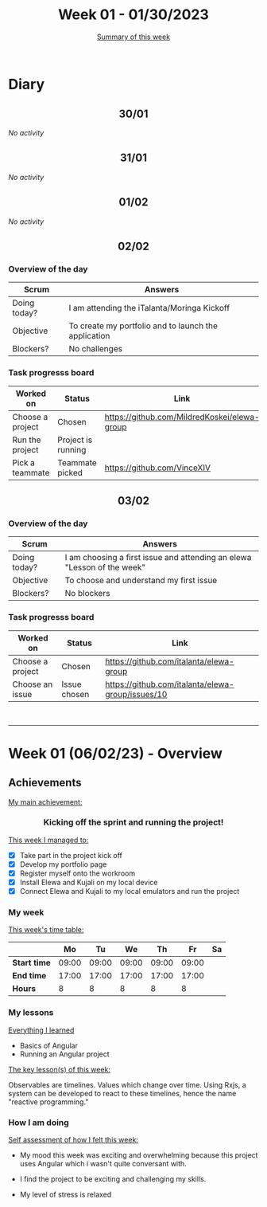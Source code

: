 
<!-- 
  Welcome to your weekly agenda.
  In this agenda, you will note down day to day progress.
-->

<h1 align="center">Week 01 - 01/30/2023</h1>

<p align="center"><a href="#summary">Summary of this week</a></p>

<br/>
<!-- 
  -- SECTION: OVERVIEW
  -- For each day, fill out your diary
  -->

<h1>Diary</h1>

<h2 align="center">30/01</h2>

*No activity*

<h2 align="center">31/01</h2>

*No activity*

<h2 align="center">01/02</h2>

*No activity*

<h2 align="center">02/02</h2>

### Overview of the day

<!-- Fill out the daily scrum table 
  -- Doing today? - What are you working on today?
  -- Objective?   - What do you hope to achieve today?
  -- Blockers?    - Any blockers? Anywhere you need help?
-->

| Scrum	 | Answers 	| 
|----------	|-------	|
| Doing today? | I am attending the iTalanta/Moringa Kickoff |
| Objective | To create my portfolio and to launch the application |
| Blockers? | No challenges |


### Task progresss board

<!-- List all the tasks and bounties in progress this week -->

| Worked on 	| Status 	| Link 	|
|----------	|-------	|--------	|
| Choose a project | Chosen | https://github.com/MildredKoskei/elewa-group |
| Run the project | Project is running| |
| Pick a teammate | Teammate picked | https://github.com/VinceXIV |


<h2 align="center">03/02</h2>


### Overview of the day

<!-- Fill out the daily scrum table 
  -- Doing today? - What are you working on today?
  -- Objective?   - What do you hope to achieve today?
  -- Blockers?    - Any blockers? Anywhere you need help?
-->

| Scrum	 | Answers 	| 
|----------	|-------	|
| Doing today? | I am choosing a first issue and attending an elewa "Lesson of the week" |
| Objective | To choose and understand my first issue |
| Blockers? | No blockers |


### Task progresss board

<!-- List all the tasks and bounties in progress this week -->

| Worked on 	| Status 	| Link 	|
|----------	|-------	|--------	|
| Choose a project | Chosen | https://github.com/italanta/elewa-group |
| Choose an issue | Issue chosen | https://github.com/italanta/elewa-group/issues/10 |

<br/>

<hr id="summary" />
<!-- Fill this section at the end of each week, -->

# Week 01 (06/02/23) - Overview

<!-- What was your main achievement -->
<h2>Achievements</h2>

<u>My main achievement:</u>

<!-- Write the achievement you are most proud off in one line! -->
<h3 align="center">Kicking off the sprint and running the project!</h3>

<!-- List all your achievement -->
<u>This week I managed to:</u>

- [x] Take part in the project kick off
- [x] Develop my portfolio page
- [x] Register myself onto the workroom
- [x] Install Elewa and Kujali  on my local device
- [x] Connect Elewa and Kujali  to my local emulators and run the project
<!-- - [ ] Connect *< Elewa or Kujali >* to firebase -->

### My week
<!-- Keep track of your time table daily -->
<u>This week's time table:</u>

|                | Mo   | Tu 	| We 	| Th   | Fr  | Sa |
|---             |---	  |---	|---  |---   |---  |--- |
| **Start time** |09:00 |09:00|09:00| 09:00|09:00|    |
| **End time**	 |17:00 |17:00|17:00| 17:00|17:00|    |
| **Hours**	     | 8    | 8   | 8   | 8    | 8   |    |

### My lessons
<!-- What did I learn? -->
<u>Everything I learned</u>

- Basics of Angular
- Running an Angular project
<!-- - Firebase
- Serverless programming -->

<u>The key lesson(s) of this week:</u>

Observables are timelines. Values which change over time. Using Rxjs, a system can be developed to react to these timelines, hence the name "reactive programming."

### How I am doing
<!-- How did you feel? -->
<u>Self assessment of how I felt this week:</u>

- My mood this week was exciting and overwhelming because this project uses Angular which i wasn't
  quite conversant with.
  
<!-- - Compared to last week, I feel more (excited / encouraged / happy / overhwelmed / grateful / disappointed / bored / ...) because ... -->

- I find the project to be exciting and challenging my skills.

- My level of stress is relaxed 